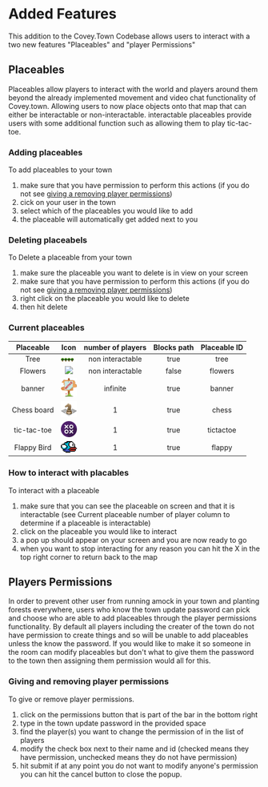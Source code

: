 # Added Features

This addition to the Covey.Town Codebase allows users to interact with a two new features "Placeables" and "player Permissions"

## Placeables

Placeables allow players to interact with the world and players around them beyond the already implemented movement and video chat functionality of Covey.town. Allowing users to now place objects onto that map that can either be interactable or non-interactable.
interactable placeables provide users with some additional function such as allowing them to play tic-tac-toe.

### Adding placeables

To add placeables to your town

1. make sure that you have permission to perform this actions (if you do not see [giving a removing player permissions](#giving-and-removing-player-positions))
2. cick on your user in the town
3. select which of the placeables you would like to add
4. the placeable will automatically get added next to you

### Deleting placeabels

To Delete a placeable from your town

1. make sure the placeable you want to delete is in view on your screen
2. make sure that you have permission to perform this actions (if you do not see [giving a removing player permissions](#giving-and-removing-player-positions))
3. right click on the placeable you would like to delete
4. then hit delete

### Current placeables

|  Placeable  |                                  Icon                                  | number of players | Blocks path | Placeable ID |
| :---------: | :--------------------------------------------------------------------: | :---------------: | :---------: | :----------: |
|    Tree     | <img src="frontend/public/assets/placeable/treeSprite.png" width="32"> | non interactable  |    true     |     tree     |
|   Flowers   |  <img src="frontend/public/assets/placeable/flowers.png" width="32">   | non interactable  |    false    |   flowers    |
|   banner    |   <img src="frontend/public/assets/placeable/banner.png" width="32">   |     infinite      |    true     |    banner    |
| Chess board |   <img src="frontend/public/assets/placeable/chess.png" width="32">    |         1         |    true     |    chess     |
| tic-tac-toe | <img src="frontend/public/assets/placeable/tictactoe.png" width="32">  |         1         |    true     |  tictactoe   |
| Flappy Bird | <img src="frontend/public/assets/placeable/FlappyBird.png" width="32"> |         1         |    true     |    flappy    |

### How to interact with placables

To interact with a placeable

1. make sure that you can see the placeable on screen and that it is interactable (see Current placeable number of player column to determine if a placeable is interactable)
2. click on the placeable you would like to interact
3. a pop up should appear on your screen and you are now ready to go
4. when you want to stop interacting for any reason you can hit the X in the top right corner to return back to the map

## Players Permissions

In order to prevent other user from running amock in your town and planting forests everywhere, users who know the town update password can pick and choose who are able to add placeables through the player permissions functionality. By default all players including the creater of the town do not have permission to create things and so will be unable to add placeables unless the know the password. If you would like to make it so someone in the room can modify placeables but don't what to give them the password to the town then assigning them permission would all for this.

### Giving and removing player permissions

To give or remove player permissions.

1. click on the permissions button that is part of the bar in the bottom right
2. type in the town update password in the provided space
3. find the player(s) you want to change the permission of in the list of players
4. modify the check box next to their name and id (checked means they have permission, unchecked means they do not have permission)
5. hit submit
   if at any point you do not want to modify anyone's permission you can hit the cancel button to close the popup.

